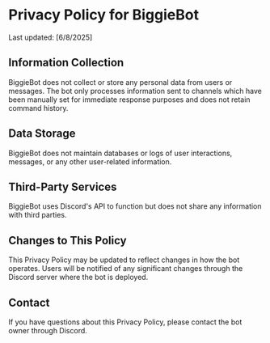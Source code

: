 # Privacy Policy for BiggieBot

Last updated: [6/8/2025]

## Information Collection
BiggieBot does not collect or store any personal data from users or messages. The bot only processes information sent to channels which have been manually set for immediate response purposes and does not retain command history.

## Data Storage
BiggieBot does not maintain databases or logs of user interactions, messages, or any other user-related information.

## Third-Party Services
BiggieBot uses Discord's API to function but does not share any information with third parties.

## Changes to This Policy
This Privacy Policy may be updated to reflect changes in how the bot operates. Users will be notified of any significant changes through the Discord server where the bot is deployed.

## Contact
If you have questions about this Privacy Policy, please contact the bot owner through Discord.